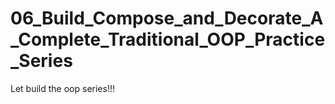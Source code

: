# 06_Build_Compose_and_Decorate_A_Complete_Traditional_OOP_Practice_Series

 Let build the oop series!!!
